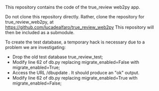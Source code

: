 This repository contains the code of the true_review web2py app. 

Do not clone this repository directly. 
Rather, clone the repository for true_review_web2py, at https://github.com/lucadealfaro/true_review_web2py
This repository will then be included as a submodule.

To create the test database, a temporary hack is necessary due to a problem we are investigating:
- Drop the old test database true_review_test;
- Modify line 62 of db.py replacing migrate_enabled=False with migrate_enabled=True;
- Access the URL /dbupdate . It should produce an "ok" output.
- Modify line 62 of db.py replacing migrate_enabled=True with migrate_enabled=False;
